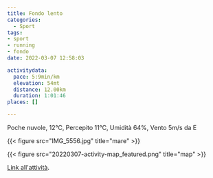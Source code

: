 ```yaml
---
title: Fondo lento
categories: 
  - Sport
tags: 
- sport
- running
- fondo
date: 2022-03-07 12:58:03

activitydata:
  pace: 5:9min/km
  elevation: 54mt
  distance: 12.00km
  duration: 1:01:46
places: []

---
```


Poche nuvole, 12°C, Percepito 11°C, Umidità 64%, Vento 5m/s da E

<!--more-->

{{< figure src="IMG_5556.jpg" title="mare" >}}

{{<  figure src="20220307-activity-map_featured.png" title="map" >}}

[Link all'attività](https://strava.com/activities/6786899861).

